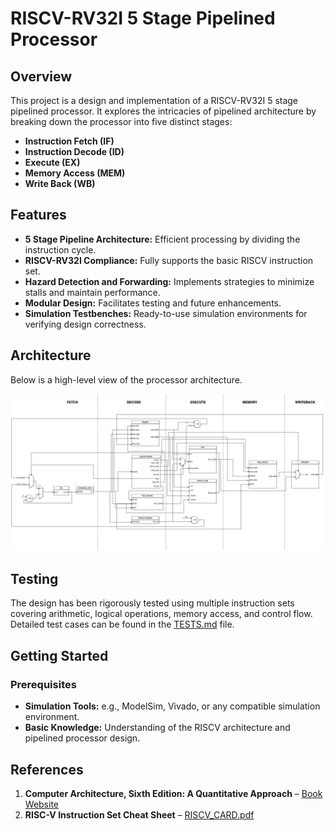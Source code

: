 # RISCV-RV32I 5 Stage Pipelined Processor

## Overview
This project is a design and implementation of a RISCV-RV32I 5 stage pipelined processor. It explores the intricacies of pipelined architecture by breaking down the processor into five distinct stages:
- **Instruction Fetch (IF)**
- **Instruction Decode (ID)**
- **Execute (EX)**
- **Memory Access (MEM)**
- **Write Back (WB)**

## Features
- **5 Stage Pipeline Architecture:** Efficient processing by dividing the instruction cycle.
- **RISCV-RV32I Compliance:** Fully supports the basic RISCV instruction set.
- **Hazard Detection and Forwarding:** Implements strategies to minimize stalls and maintain performance.
- **Modular Design:** Facilitates testing and future enhancements.
- **Simulation Testbenches:** Ready-to-use simulation environments for verifying design correctness.

## Architecture
Below is a high-level view of the processor architecture.

![Architecture Diagram](Images/RiscV_architecture.jpg)

## Testing

The design has been rigorously tested using multiple instruction sets covering arithmetic, logical operations, memory access, and control flow. Detailed test cases can be found in the [TESTS.md](tests.md) file.


## Getting Started

### Prerequisites
- **Simulation Tools:** e.g., ModelSim, Vivado, or any compatible simulation environment.
- **Basic Knowledge:** Understanding of the RISCV architecture and pipelined processor design.

## References
1. **Computer Architecture, Sixth Edition: A Quantitative Approach** – [Book Website](https://www.elsevier.com/books/computer-architecture/hennessy/978-0-12-811905-1)  
2. **RISC-V Instruction Set Cheat Sheet** – [RISCV_CARD.pdf](https://www.cs.sfu.ca/~ashriram/Courses/CS295/assets/notebooks/RISCV/RISCV_CARD.pdf)  

